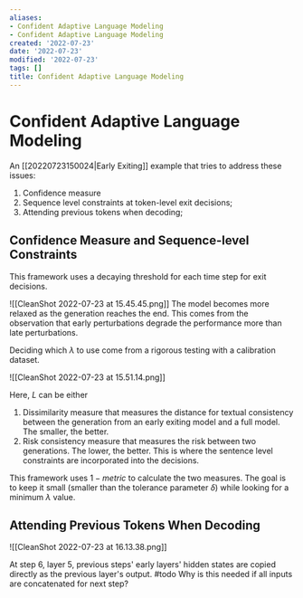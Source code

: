 ```yaml
---
aliases:
- Confident Adaptive Language Modeling
- Confident Adaptive Language Modeling
created: '2022-07-23'
date: '2022-07-23'
modified: '2022-07-23'
tags: []
title: Confident Adaptive Language Modeling
---
```


# Confident Adaptive Language Modeling

An [[20220723150024|Early Exiting]] example that tries to address these issues:
1. Confidence measure
2. Sequence level constraints at token-level exit decisions;
3. Attending previous tokens when decoding;

## Confidence Measure and Sequence-level Constraints

This framework uses a decaying threshold for each time step for exit decisions.

![[CleanShot 2022-07-23 at 15.45.45.png]]
The model becomes more relaxed as the generation reaches the end. This comes from the observation that early perturbations degrade the performance more than late perturbations.

Deciding which $\lambda$ to use come from a rigorous testing with a calibration dataset.

![[CleanShot 2022-07-23 at 15.51.14.png]]

Here, $L$ can be either
1. Dissimilarity measure that measures the distance for textual consistency between the generation from an early exiting model and a full model. The smaller, the better.
2. Risk consistency measure that measures the risk between two generations. The lower, the better.
This is where the sentence level constraints are incorporated into the decisions.

This framework uses $1 - \textit{metric}$ to calculate the two measures. The goal is to keep it small (smaller than the tolerance parameter $\delta$) while looking for a minimum $\lambda$ value.

## Attending Previous Tokens When Decoding

![[CleanShot 2022-07-23 at 16.13.38.png]]

At step 6, layer 5, previous steps' early layers' hidden states are copied directly as the previous layer's output. #todo Why is this needed if all inputs are concatenated for next step?